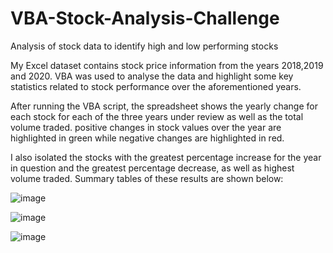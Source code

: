# VBA-Stock-Analysis-Challenge
Analysis of stock data to identify high and low performing stocks

My Excel dataset contains stock price information from the years 2018,2019 and 2020. VBA was used to analyse the data and highlight some key statistics related to stock performance over the aforementioned years.

After running the VBA script, the spreadsheet shows the yearly change for each stock for each of the three years under review as well as the total volume traded. positive changes in stock values over the year are highlighted in green while negative changes are highlighted in red.

I also isolated the stocks with the greatest percentage increase for the year in question and the greatest percentage decrease, as well as highest volume traded. Summary tables of these results are shown below:

![image](https://github.com/quazchuaz/VBA-Stock-Analysis-Challenge/assets/135037270/868246ba-60ca-4324-8023-c295985b3962)

![image](https://github.com/quazchuaz/VBA-Stock-Analysis-Challenge/assets/135037270/71fa3daa-921c-41fc-98a0-2d1cfdf68da3)

![image](https://github.com/quazchuaz/VBA-Stock-Analysis-Challenge/assets/135037270/b14d89b9-e490-4797-b5c2-bea134540882)
